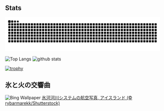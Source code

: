 ## Stats
<picture>
  <source media="(prefers-color-scheme: dark)" srcset="https://raw.githubusercontent.com/ba230t/ba230t/output/github-contribution-grid-snake-dark.svg">
  <source media="(prefers-color-scheme: light)" srcset="https://raw.githubusercontent.com/ba230t/ba230t/output/github-contribution-grid-snake.svg">
  <img alt="github contribution grid snake animation" src="https://raw.githubusercontent.com/ba230t/ba230t/output/github-contribution-grid-snake.svg">
</picture>

<p align="left">
  <img alt="Top Langs" height="150px" src="https://github-readme-stats.vercel.app/api/top-langs/?username=ba230t&layout=compact&theme=transparent" />
  <img alt="github stats" height="150px" src="https://github-readme-stats.vercel.app/api?username=ba230t&theme=transparent" />
</p>

[![trophy](https://github-profile-trophy.vercel.app/?username=ba230t&theme=transparent&column=7)](https://github.com/ryo-ma/github-profile-trophy)


<!-- Bing Wallpaper Start -->
## 氷と火の交響曲
![Bing Wallpaper](https://www.bing.com/th?id=OHR.GlacialRivers_JA-JP1694776093_1920x1080.jpg&rf=LaDigue_1920x1080.jpg&pid=hp)
[氷河河川システムの航空写真, アイスランド (© rybarmarekk/Shutterstock)](https://www.bing.com/search?q=%E3%82%A2%E3%82%A4%E3%82%B9%E3%83%A9%E3%83%B3%E3%83%89%E3%81%AE%E6%B0%B7%E6%B2%B3&form=hpcapt&filters=HpDate%3a%2220241107_1500%22)
<!-- Bing Wallpaper End -->
